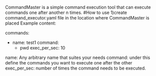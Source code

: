 CommandMaster is a simple command execution tool that can execute commands one after another n times.
#How to use
1)create command_executor.yaml file in the location where CommandMaster is placed
Example content:

commands:
  - name: test1
    command:
     - pwd
    exec_per_sec: 10

name: Any arbitrary name that suites your needs
command: under this define the commands you want to execute one after the other
exec_per_sec: number of times the command needs to be executed.
